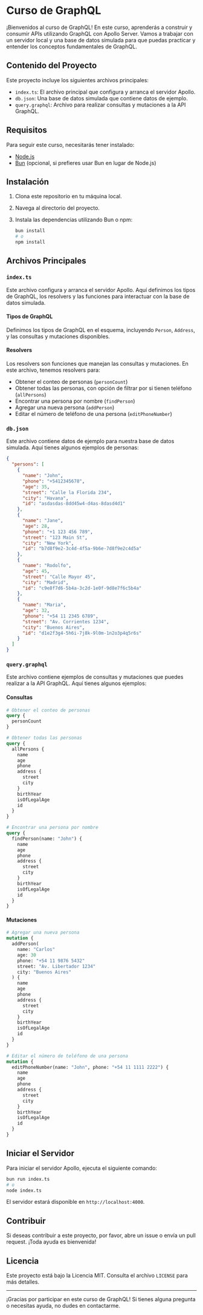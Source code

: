 # Curso de GraphQL

¡Bienvenidos al curso de GraphQL! En este curso, aprenderás a construir y consumir APIs utilizando GraphQL con Apollo Server. Vamos a trabajar con un servidor local y una base de datos simulada para que puedas practicar y entender los conceptos fundamentales de GraphQL.

## Contenido del Proyecto

Este proyecto incluye los siguientes archivos principales:

- `index.ts`: El archivo principal que configura y arranca el servidor Apollo.
- `db.json`: Una base de datos simulada que contiene datos de ejemplo.
- `query.graphql`: Archivo para realizar consultas y mutaciones a la API GraphQL.

## Requisitos

Para seguir este curso, necesitarás tener instalado:

- [Node.js](https://nodejs.org/)
- [Bun](https://bun.sh/) (opcional, si prefieres usar Bun en lugar de Node.js)

## Instalación

1. Clona este repositorio en tu máquina local.
2. Navega al directorio del proyecto.
3. Instala las dependencias utilizando Bun o npm:

   ```bash
   bun install
   # o
   npm install
   ```

## Archivos Principales

### `index.ts`

Este archivo configura y arranca el servidor Apollo. Aquí definimos los tipos de GraphQL, los resolvers y las funciones para interactuar con la base de datos simulada.

#### Tipos de GraphQL

Definimos los tipos de GraphQL en el esquema, incluyendo `Person`, `Address`, y las consultas y mutaciones disponibles.

#### Resolvers

Los resolvers son funciones que manejan las consultas y mutaciones. En este archivo, tenemos resolvers para:

- Obtener el conteo de personas (`personCount`)
- Obtener todas las personas, con opción de filtrar por si tienen teléfono (`allPersons`)
- Encontrar una persona por nombre (`findPerson`)
- Agregar una nueva persona (`addPerson`)
- Editar el número de teléfono de una persona (`editPhoneNumber`)

### `db.json`

Este archivo contiene datos de ejemplo para nuestra base de datos simulada. Aquí tienes algunos ejemplos de personas:

```json
{
  "persons": [
    {
      "name": "John",
      "phone": "+5412345678",
      "age": 35,
      "street": "Calle la Florida 234",
      "city": "Havana",
      "id": "asdasdas-8dd45w4-d4as-8dasd4d1"
    },
    {
      "name": "Jane",
      "age": 28,
      "phone": "+1 123 456 789",
      "street": "123 Main St",
      "city": "New York",
      "id": "b7d8f9e2-3c4d-4f5a-9b6e-7d8f9e2c4d5a"
    },
    {
      "name": "Rodolfo",
      "age": 45,
      "street": "Calle Mayor 45",
      "city": "Madrid",
      "id": "c9e8f7d6-5b4a-3c2d-1e0f-9d8e7f6c5b4a"
    },
    {
      "name": "Maria",
      "age": 32,
      "phone": "+54 11 2345 6789",
      "street": "Av. Corrientes 1234",
      "city": "Buenos Aires",
      "id": "d1e2f3g4-5h6i-7j8k-9l0m-1n2o3p4q5r6s"
    }
  ]
}
```

### `query.graphql`

Este archivo contiene ejemplos de consultas y mutaciones que puedes realizar a la API GraphQL. Aquí tienes algunos ejemplos:

#### Consultas

```graphql
# Obtener el conteo de personas
query {
  personCount
}

# Obtener todas las personas
query {
  allPersons {
    name
    age
    phone
    address {
      street
      city
    }
    birthYear
    isOfLegalAge
    id
  }
}

# Encontrar una persona por nombre
query {
  findPerson(name: "John") {
    name
    age
    phone
    address {
      street
      city
    }
    birthYear
    isOfLegalAge
    id
  }
}
```

#### Mutaciones

```graphql
# Agregar una nueva persona
mutation {
  addPerson(
    name: "Carlos"
    age: 30
    phone: "+54 11 9876 5432"
    street: "Av. Libertador 1234"
    city: "Buenos Aires"
  ) {
    name
    age
    phone
    address {
      street
      city
    }
    birthYear
    isOfLegalAge
    id
  }
}

# Editar el número de teléfono de una persona
mutation {
  editPhoneNumber(name: "John", phone: "+54 11 1111 2222") {
    name
    age
    phone
    address {
      street
      city
    }
    birthYear
    isOfLegalAge
    id
  }
}
```

## Iniciar el Servidor

Para iniciar el servidor Apollo, ejecuta el siguiente comando:

```bash
bun run index.ts
# o
node index.ts
```

El servidor estará disponible en `http://localhost:4000`.

## Contribuir

Si deseas contribuir a este proyecto, por favor, abre un issue o envía un pull request. ¡Toda ayuda es bienvenida!

## Licencia

Este proyecto está bajo la Licencia MIT. Consulta el archivo `LICENSE` para más detalles.

---

¡Gracias por participar en este curso de GraphQL! Si tienes alguna pregunta o necesitas ayuda, no dudes en contactarme.
